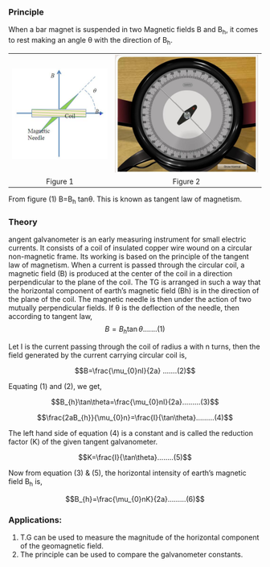 
### Principle

When a bar magnet is suspended in two Magnetic fields B and B<sub>h</sub>, it comes to rest making an angle θ with the direction of B<sub>h</sub>.


<table align="center">
  <tr align="center">
    <td>
      <img src="./images/figure1.jpg">
    </td>
    <td>
      <img src="./images/figure2.jpg">
    </td>
  </tr>
  <tr align="center">
    <td align="centre">
      Figure 1
    </td>
    <td>
      Figure 2
    </td>
  </tr>
</table>

From figure (1) B=B<sub>h</sub> tanθ. This is known as tangent law of magnetism.

### Theory
angent galvanometer is an early measuring instrument for small electric currents. It consists of a coil of insulated copper wire wound on a circular non-magnetic frame. Its working is based on the principle of the tangent law of magnetism. When a current is passed through the circular coil, a magnetic field (B) is produced at the center of the coil in a direction perpendicular to the plane of the coil. The TG is arranged in such a way that the horizontal component of earth’s magnetic field (Bh) is in the direction of the plane of the coil. The magnetic needle is then under the action of two mutually perpendicular fields. If θ is the deflection of the needle, then according to tangent law,
$$B=B_{h}\tan\theta .......(1)$$

Let I is the current passing through the coil of radius a with n turns, then the field generated by the current carrying circular coil is,

$$B=\frac{\mu_{0}nI}{2a} .......(2)$$

Equating (1) and (2), we get,

$$B_{h}\tan\theta=\frac{\mu_{0}nI}{2a}.........(3)$$

$$\frac{2aB_{h}}{\mu_{0}n}=\frac{I}{\tan\theta}.........(4)$$

The left hand side of equation (4) is a constant and is called the reduction factor (K) of the given tangent galvanometer.

$$K=\frac{I}{\tan\theta}........(5)$$

Now from equation (3) & (5), the horizontal intensity of earth’s magnetic field B<sub>h</sub> is,

$$B_{h}=\frac{\mu_{0}nK}{2a}.........(6)$$

### Applications:
<ol>
<li>T.G can be used to measure the magnitude of the horizontal component of the geomagnetic field.</li>
<li>The principle can be used to compare the galvanometer constants.</li>
</ol>
